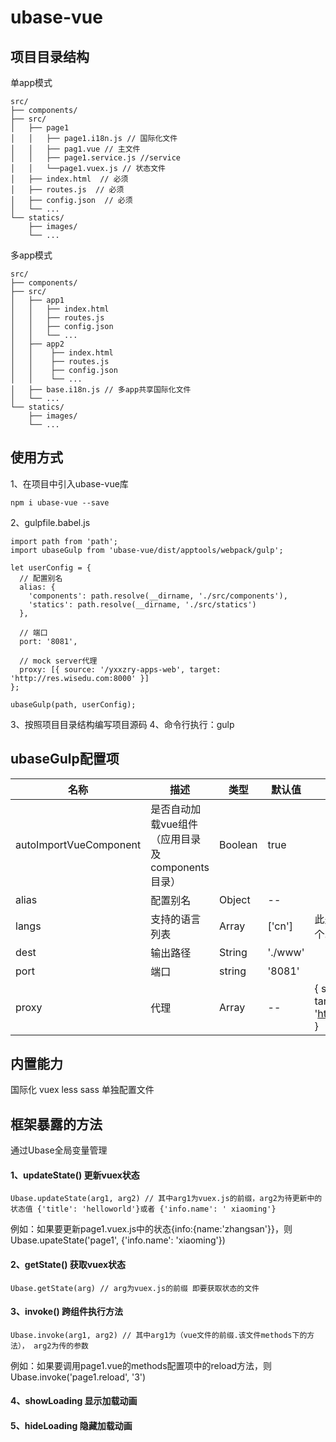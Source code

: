 # ubase-vue

## 项目目录结构
单app模式
```
src/
├── components/
├── src/
│   ├── page1
│   │   ├── page1.i18n.js // 国际化文件
│   │   ├── pag1.vue // 主文件
│   │   ├── page1.service.js //service
│   │   └──page1.vuex.js // 状态文件
│   ├── index.html  // 必须
│   ├── routes.js  // 必须
│   ├── config.json  // 必须
│   └── ...
└── statics/
    ├── images/
    └── ...
```
多app模式
```
src/
├── components/
├── src/
│   ├── app1
│   │   ├── index.html
│   │   ├── routes.js
│   │   ├── config.json
│   │   └── ...
│   ├── app2
│   │    ├── index.html
│   │    ├── routes.js
│   │    ├── config.json
│   │    └── ...
│   ├── base.i18n.js // 多app共享国际化文件
│   └── ...
└── statics/
    ├── images/
    └── ...
```

## 使用方式

1、在项目中引入ubase-vue库
```
npm i ubase-vue --save
```

2、gulpfile.babel.js

```
import path from 'path';
import ubaseGulp from 'ubase-vue/dist/apptools/webpack/gulp';

let userConfig = {
  // 配置别名
  alias: {
    'components': path.resolve(__dirname, './src/components'),
    'statics': path.resolve(__dirname, './src/statics')
  },

  // 端口
  port: '8081',

  // mock server代理
  proxy: [{ source: '/yxxzry-apps-web', target: 'http://res.wisedu.com:8000' }]
};

ubaseGulp(path, userConfig);

```

3、按照项目目录结构编写项目源码
4、命令行执行：gulp



## ubaseGulp配置项

| 名称  | 描述 | 类型 | 默认值 | 备注 |
| ---    | ---   | ---   | ---     | ---   |
| autoImportVueComponent | 是否自动加载vue组件（应用目录及components目录） | Boolean | true | |
| alias | 配置别名 | Object | -- |  |
| langs | 支持的语言列表 | Array | ['cn'] | 此处列出的语言，需要在各个.i18n.js文件中export出来 |
| dest | 输出路径 | String | './www' |  |
| port | 端口 | string | '8081' |  |
| proxy | 代理 | Array | -- | { source: '/jcsj-apps-web', target: 'http://res.wisedu.com:8000' } |


## 内置能力

国际化
vuex
less
sass
单独配置文件

## 框架暴露的方法
通过Ubase全局变量管理

#### 1、updateState() 更新vuex状态
```
Ubase.updateState(arg1, arg2) // 其中arg1为vuex.js的前缀，arg2为待更新中的状态值 {'title': 'helloworld'}或者 {'info.name': ' xiaoming'}
```
例如：如果要更新page1.vuex.js中的状态{info:{name:'zhangsan'}}，则Ubase.upateState('page1', {'info.name': 'xiaoming'})

#### 2、getState() 获取vuex状态
```
Ubase.getState(arg) // arg为vuex.js的前缀 即要获取状态的文件
```

#### 3、invoke() 跨组件执行方法
```
Ubase.invoke(arg1, arg2) // 其中arg1为（vue文件的前缀.该文件methods下的方法）， arg2为传的参数
```

例如：如果要调用page1.vue的methods配置项中的reload方法，则Ubase.invoke('page1.reload', '3')

#### 4、showLoading 显示加载动画

#### 5、hideLoading 隐藏加载动画
